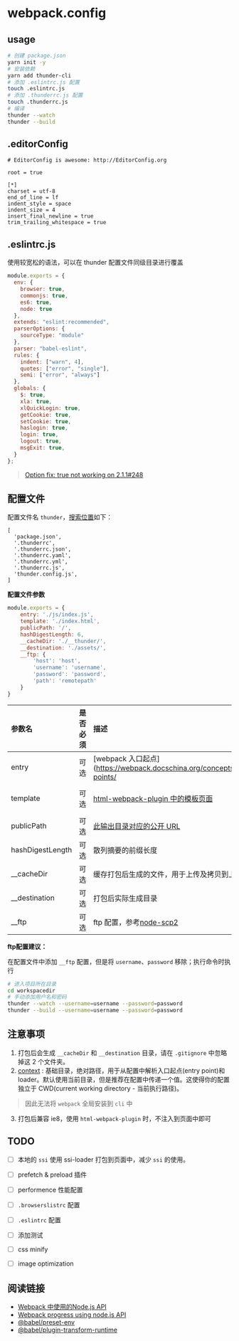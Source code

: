 # webpack.config

## usage

```sh
# 创建 package.json
yarn init -y
# 安装依赖
yarn add thunder-cli
# 添加 .eslintrc.js 配置
touch .eslintrc.js
# 添加 .thunderrc.js 配置
touch .thunderrc.js
# 编译
thunder --watch
thunder --build
```

## .editorConfig

```.editorConfig
# EditorConfig is awesome: http://EditorConfig.org

root = true

[*]
charset = utf-8
end_of_line = lf
indent_style = space
indent_size = 4
insert_final_newline = true
trim_trailing_whitespace = true
```


## .eslintrc.js

使用较宽松的语法，可以在 thunder 配置文件同级目录进行覆盖

```js
module.exports = {
  env: {
    browser: true,
    commonjs: true,
    es6: true,
    node: true
  },
  extends: "eslint:recommended",
  parserOptions: {
    sourceType: "module"
  },
  parser: "babel-eslint",
  rules: {
    indent: ["warn", 4],
    quotes: ["error", "single"],
    semi: ["error", "always"]
  },
  globals: {
    $: true,
    xla: true,
    xlQuickLogin: true,
    getCookie: true,
    setCookie: true,
    haslogin: true,
    login: true,
    logout: true,
    msgExit: true,
  }
};
```

>[Option fix: true not working on 2.1.1#248](https://github.com/webpack-contrib/eslint-loader/issues/248)

## 配置文件

配置文件名 `thunder`，[搜索位置](https://github.com/davidtheclark/cosmiconfig#cosmiconfigoptions)如下：

```
[
  'package.json',
  '.thunderrc',
  '.thunderrc.json',
  '.thunderrc.yaml',
  '.thunderrc.yml',
  '.thunderrc.js',
  'thunder.config.js',
]
```

**配置文件参数**


```js
module.exports = {
    entry: './js/index.js',
    template: './index.html',
    publicPath: '/',
    hashDigestLength: 6,
    __cacheDir: './__thunder/',
    __destination: './assets/',
    __ftp: {
        'host': 'host',
        'username': 'username',
        'password': 'password',
        'path': 'remotepath'
    }
}
```

|参数名|是否必须|描述|默认值|
|:---|:---|:---|:---|
|entry|可选|[webpack 入口起点](https://webpack.docschina.org/concepts/entry-points/|配置文件同级目录下的 `./js/index.js`|
|template|可选|[html-webpack-plugin 中的模板页面](https://github.com/jantimon/html-webpack-plugin)|配置文件同级目录下的 `index.html`|
|publicPath|可选|[此输出目录对应的公开 URL](https://webpack.docschina.org/configuration/output/#output-publicpath)|`/`|
|hashDigestLength|可选|散列摘要的前缀长度|6|
|__cacheDir|可选|缓存打包后生成的文件，用于上传及拷贝到上线目录|`./__thunder/`|
|__destination|可选|打包后实际生成目录|`./assets/`|
|__ftp|可选|ftp 配置，参考[node-scp2](https://github.com/spmjs/node-scp2)|默认不开启ftp|

**ftp配置建议：**

在配置文件中添加 `__ftp` 配置，但是将 `username`、`password` 移除；执行命令时执行

```sh
# 进入项目所在目录
cd workspacedir
# 手动添加用户名和密码
thunder --watch --username=username --password=password
thunder --build --username=username --password=password
```

## 注意事项

1. 打包后会生成 `__cacheDir` 和 `__destination` 目录，请在 `.gitignore` 中忽略掉这 2 个文件夹。
2. [context](https://webpack.docschina.org/configuration/entry-context/#context) : 基础目录，绝对路径，用于从配置中解析入口起点(entry point)和 loader。默认使用当前目录，但是推荐在配置中传递一个值。这使得你的配置独立于 CWD(current working directory - 当前执行路径)。

>因此无法将 `webpack` 全局安装到 `cli` 中

3. 打包后兼容 ie8，使用 `html-webpack-plugin` 时，不注入到页面中即可


## TODO

+ [ ] 本地的 `ssi` 使用 ssi-loader 打包到页面中，减少 `ssi` 的使用。
+ [ ] prefetch & preload 插件
+ [ ] performence 性能配置
+ [ ] `.browserslistrc` 配置
+ [ ] `.eslintrc` 配置
+ [ ] 添加测试
+ [ ] css minify
+ [ ] image optimization


## 阅读链接

+ [Webpack 中使用的Node.js API](https://www.jianshu.com/p/d3272c8dd9bf)
+ [Webpack progress using node.js API](https://stackoverflow.com/questions/31052991/webpack-progress-using-node-js-api)
+ [@babel/preset-env](https://babeljs.io/docs/en/next/babel-preset-env.html)
+ [@babel/plugin-transform-runtime](https://babeljs.io/docs/en/next/babel-plugin-transform-runtime.html)
